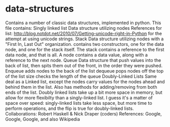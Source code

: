 # data-structures
Contains a number of classic data structures, implemented in python.
This file contains:
Singly linked list
    Data structure utilizing nodes
    References for list:
    http://blog.notdot.net/2010/07/Getting-unicode-right-in-Python for the attempt at using unicode strings.
Stack
    Data structure utilizing nodes with a "First In, Last Out" 
    organization.
    contains two constructors, one for the data node, and one
    for the stack itself. 
    The stack contains a reference to the first data node, and that
    is all. 
    A node contains a data value, along with a reference to the next
    node.
Queue 
    Data structure that push values into the back of list, then spits
    them out of the front, in the order they were pushed.
    Enqueue adds nodes to the back of the list
    dequeue pops nodes off the top of the list
    size checks the length of the queue
Doubly-Linked Lists
    Same deal as a Linked list, except the nodes carry values for the nodes
    ahead and behind them in the list. Also has methods for adding/removing
    from both ends of the list.
    Doubly linked lists take up a bit more space in memory, but allow
    for more flexibilty than a singly-linked list. I guess it's a matter
    of space over speed: singly-linked lists take less space, but more
    time to perform operations, and the flip is true for doubly-linked 
    lists.
Collaborations: Robert Haskell & Nick Draper (coders)
References: Google, Google, Google, and also Wikipedia


    